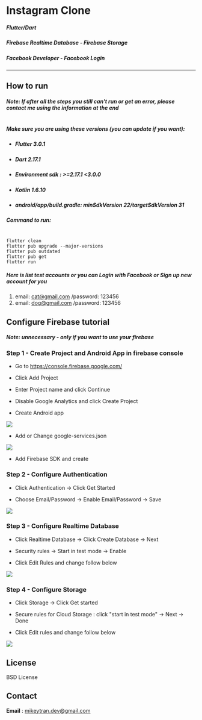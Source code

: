 # Instagram Clone
##### Flutter/Dart
##### Firebase Realtime Database - Firebase Storage
##### Facebook Developer - Facebook Login
---
## How to run
##### **Note**: *If after all the steps you still can't run or get an error, please contact me using the information at the end*
#
##### Make sure you are using these versions (you can update if you want):
- ##### Flutter 3.0.1
- #####   Dart 2.17.1
- ##### Environment sdk : >=2.17.1 <3.0.0
- ##### Kotlin 1.6.10
- ##### android/app/build.gradle:  minSdkVersion 22/targetSdkVersion 31

##### Command to run:
#
    flutter clean
    flutter pub upgrade --major-versions
    flutter pub outdated
    flutter pub get
    flutter run
##### Here is list test accounts or you can ***Login with Facebook*** or ***Sign up*** new account for you
1. email: cat@gmail.com /password: 123456
2. email: dog@gmail.com /password: 123456

## Configure Firebase tutorial 

##### **Note**: *unnecessary - only if you want to use your firebase*

### Step 1 - Create Project and Android App in firebase console

- Go to https://console.firebase.google.com/

- Click Add Project

- Enter Project name and click Continue

- Disable Google Analytics and click Create Project

- Create Android app

![](https://firebasestorage.googleapis.com/v0/b/instagram-clone-99e38.appspot.com/o/README_TUTORIAL%2Fb2.png?alt=media&token=19d501dc-85f8-4717-b7db-2ffd3858a2c0)

- Add or Change google-services.json 

![](https://firebasestorage.googleapis.com/v0/b/instagram-clone-99e38.appspot.com/o/README_TUTORIAL%2Fb3.png?alt=media&token=e8851b6c-8897-4494-8f93-59425f9055fd)

- Add Firebase SDK and create

### Step 2 - Configure Authentication

- Click Authentication -> Click Get Started

- Choose Email/Password -> Enable Email/Password -> Save

![](https://firebasestorage.googleapis.com/v0/b/instagram-clone-99e38.appspot.com/o/README_TUTORIAL%2Fb4.png?alt=media&token=4619665f-2999-4148-ae4c-4bf7b04285f3)

### Step 3 - Configure Realtime Database

- Click Realtime Database -> Click Create Database -> Next

- Security rules -> Start in test mode -> Enable

- Click Edit Rules and change follow below

![](https://firebasestorage.googleapis.com/v0/b/instagram-clone-99e38.appspot.com/o/README_TUTORIAL%2Fb5.png?alt=media&token=94e850e6-b202-4a53-ad36-193bc8c16373)

### Step 4 - Configure Storage

- Click Storage -> Click Get started 

- Secure rules for Cloud Storage : click "start in test mode" -> Next -> Done

- Click Edit rules and change follow below

![](https://firebasestorage.googleapis.com/v0/b/instagram-clone-99e38.appspot.com/o/README_TUTORIAL%2Fb6.png?alt=media&token=c77a7c7c-c8ce-49c4-93ec-16c8743ee557)


## License
BSD License

## Contact

**Email** : mikeytran.dev@gmail.com





